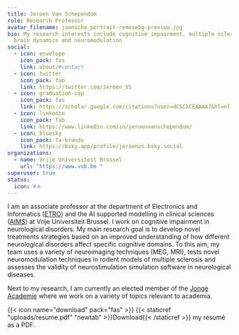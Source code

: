 ```yaml
---
title: Jeroen Van Schependom
role: Research Professor 
avatar_filename: jvansche_portrait-removebg-preview.jpg
bio: My research interests include cognitive impairment, multiple sclerosis,
  brain dynamics and neuromodulation
social:
  - icon: envelope
    icon_pack: fas
    link: about/#contact
  - icon: twitter
    icon_pack: fab
    link: https://twitter.com/Jeroen_VS
  - icon: graduation-cap
    icon_pack: fas
    link: https://scholar.google.com/citations?user=dC5CkCEAAAAJ&hl=nl 
  - icon: linkedin
    icon_pack: fab
    link: https://www.linkedin.com/in/jeroenvanschependom/
  - icon: bluesky
    icon_pack: fa-brands
    link: https://bsky.app/profile/jeroenvs.bsky.social 
organizations:
  - name: Vrije Universiteit Brussel
    url: "https://www.vub.be "
superuser: true
status:
  icon: #☕️
---
```

I am an associate professor at the department of Electronics and Informatics ([ETRO](https://etrovub.be/)) and the AI supported modelling in clinical sciences ([AIMS](https://aims.research.vub.be/)) at Vrije Universiteit Brussel. I work on cognitive impairment in neurological disorders. My main research goal is to develop novel treatments strategies based on an improved understanding of how different neurological disorders affect specific cognitive domains. To this aim, my team uses a variety of neuroimaging techniques (MEG, MRI), tests novel neuromodulation techniques in rodent models of multiple sclerosis and assesses the validity of neurostimulation simulation software in neurological diseases. 

Next to my research, I am currently an elected member of the [Jonge Academie](https://jongeacademie.be/) where we work on a variety of topics relevant to academia. 


{{< icon name="download" pack="fas" >}} {{< staticref "uploads/resume.pdf" "newtab" >}}Download{{< /staticref >}} my resumé as a PDF.